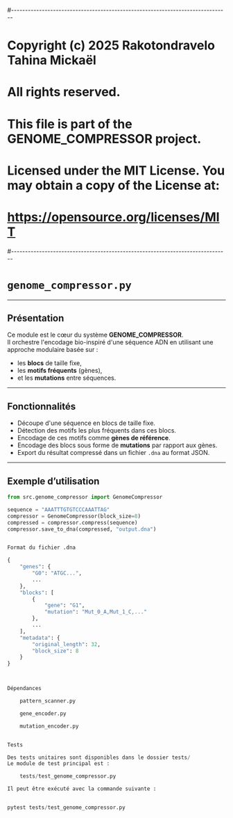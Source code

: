 #------------------------------------------------------------------------------

# Copyright (c) 2025 Rakotondravelo Tahina Mickaël
# All rights reserved.
#
# This file is part of the GENOME_COMPRESSOR project.
#
# Licensed under the MIT License. You may obtain a copy of the License at:
# https://opensource.org/licenses/MIT
#------------------------------------------------------------------------------

# `genome_compressor.py`

---

## Présentation

Ce module est le cœur du système **GENOME_COMPRESSOR**.  
Il orchestre l'encodage bio-inspiré d'une séquence ADN en utilisant une approche modulaire basée sur :

- les **blocs** de taille fixe,
- les **motifs fréquents** (gènes),
- et les **mutations** entre séquences.

---

## Fonctionnalités

- Découpe d'une séquence en blocs de taille fixe.
- Détection des motifs les plus fréquents dans ces blocs.
- Encodage de ces motifs comme **gènes de référence**.
- Encodage des blocs sous forme de **mutations** par rapport aux gènes.
- Export du résultat compressé dans un fichier `.dna` au format JSON.

---

## Exemple d’utilisation

```python
from src.genome_compressor import GenomeCompressor

sequence = "AAATTTGTGTCCCAAATTAG"
compressor = GenomeCompressor(block_size=8)
compressed = compressor.compress(sequence)
compressor.save_to_dna(compressed, "output.dna")


Format du fichier .dna

{
    "genes": {
        "G0": "ATGC...",
        ...
    },
    "blocks": [
        {
            "gene": "G1",
            "mutation": "Mut_0_A,Mut_1_C,..."
        },
        ...
    ],
    "metadata": {
        "original_length": 32,
        "block_size": 8
    }
}



Dépendances

    pattern_scanner.py

    gene_encoder.py

    mutation_encoder.py


Tests

Des tests unitaires sont disponibles dans le dossier tests/
Le module de test principal est :

    tests/test_genome_compressor.py

Il peut être exécuté avec la commande suivante :


pytest tests/test_genome_compressor.py



